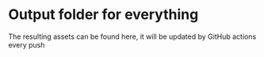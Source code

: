 # Output folder for everything

The resulting assets can be found here, it will be updated by GitHub actions every push
